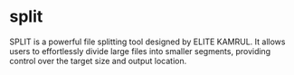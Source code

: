 # split
SPLIT is a powerful file splitting tool designed by ELITE KAMRUL. It allows users to effortlessly divide large files into smaller segments, providing control over the target size and output location.
